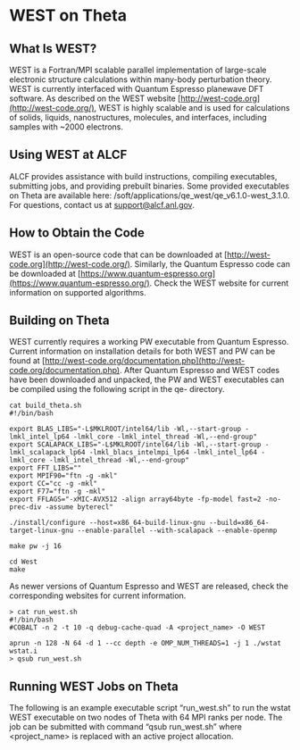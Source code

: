 # WEST on Theta
## What Is WEST?
WEST is a Fortran/MPI scalable parallel implementation of large-scale electronic structure calculations within many-body perturbation theory. WEST is currently interfaced with Quantum Espresso planewave DFT software. As described on the WEST website [http://west-code.org](http://west-code.org/), WEST is highly scalable and is used for calculations of solids, liquids, nanostructures, molecules, and interfaces, including samples with ~2000 electrons.

## Using WEST at ALCF
ALCF provides assistance with build instructions, compiling executables, submitting jobs, and providing prebuilt binaries. Some provided executables on Theta are available here: /soft/applications/qe_west/qe_v6.1.0-west_3.1.0. For questions, contact us at [support@alcf.anl.gov](support@alcf.anl.gov).

## How to Obtain the Code
WEST is an open-source code that can be downloaded at [http://west-code.org](http://west-code.org/). Similarly, the Quantum Espresso code can be downloaded at [https://www.quantum-espresso.org](https://www.quantum-espresso.org/). Check the WEST website for current information on supported algorithms.

## Building on Theta
WEST currently requires a working PW executable from Quantum Espresso. Current information on installation details for both WEST and PW can be found at [http://west-code.org/documentation.php](http://west-code.org/documentation.php). After Quantum Espresso and WEST codes have been downloaded and unpacked, the PW and WEST executables can be compiled using the following script in the qe-<version> directory.
  
  ```
  cat build_theta.sh
#!/bin/bash

export BLAS_LIBS="-L$MKLROOT/intel64/lib -Wl,--start-group -lmkl_intel_lp64 -lmkl_core -lmkl_intel_thread -Wl,--end-group"
export SCALAPACK_LIBS="-L$MKLROOT/intel64/lib -Wl,--start-group -lmkl_scalapack_lp64 -lmkl_blacs_intelmpi_lp64 -lmkl_intel_lp64 -lmkl_core -lmkl_intel_thread -Wl,--end-group"
export FFT_LIBS=""
export MPIF90="ftn -g -mkl"
export CC="cc -g -mkl"
export F77="ftn -g -mkl"
export FFLAGS="-xMIC-AVX512 -align array64byte -fp-model fast=2 -no-prec-div -assume byterecl"

./install/configure --host=x86_64-build-linux-gnu --build=x86_64-target-linux-gnu --enable-parallel --with-scalapack --enable-openmp

make pw -j 16

cd West
make
```
  
As newer versions of Quantum Espresso and WEST are released, check the corresponding websites for current information.

```
> cat run_west.sh
#!/bin/bash
#COBALT -n 2 -t 10 -q debug-cache-quad -A <project_name> -O WEST

aprun -n 128 -N 64 -d 1 --cc depth -e OMP_NUM_THREADS=1 -j 1 ./wstat wstat.i
> qsub run_west.sh
```
  

## Running WEST Jobs on Theta
The following is an example executable script “run_west.sh” to run the wstat WEST executable on two nodes of Theta with 64 MPI ranks per node. The job can be submitted with command “qsub run_west.sh” where <project_name> is replaced with an active project allocation.  
